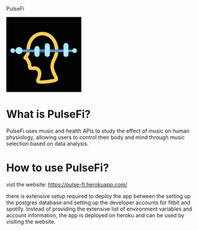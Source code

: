 PulseFi

<img src="logo.png" alt="logo" width="200"/>


# What is PulseFi?

PulseFi uses music and health APIs to study the effect of music on human physiology, allowing users to control their body and mind through music selection based on data analysis.

# How to use PulseFi?

vist the website: https://pulse-fi.herokuapp.com/

there is extensive setup required to deploy the app between the setting up the postgres database and setting up the developer accounts for fitbit and spotify. Instead of providing the extensive list of environment variables and account information, the app is deployed on heroku and can be used by visiting the website.